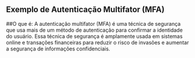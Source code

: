 ## Exemplo de Autenticação Multifator (MFA)

##O que é:
A autenticação multifator (MFA) é uma técnica de segurança que usa mais de um método de autenticação para confirmar a identidade do usuário. Essa técnica de segurança é amplamente usada em sistemas online e transações financeiras para reduzir o risco de invasões e aumentar a segurança de informações confidenciais.
